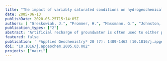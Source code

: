 ```yaml
---
title: "The impact of variably saturated conditions on hydrogeochemical changes during artificial recharge of groundwater"
date: 2005-06-13
publishDate: 2020-05-25T15:14:05Z
authors: [ "Greskowiak, J.", "Prommer, H.", "Massmann, G.", "Johnston, C. D.", "Nützmann, G.", "Pekdeger, A." ]
publication_types: ["2"]
abstract: "Artificial recharge of groundwater is often used to either purify partially treated wastewater or to enhance the quality of surface water by percolation through a variably saturated zone. In many cases, the most substantial purification process within the infiltration water is the redox-dependent biodegradation of organic substances. The present study was aimed at understanding the spatial and temporal distribution of the redox reactions that develop below an artificial recharge pond near Lake Tegel, Germany. At this site, like at many artificial recharge sites, the hydraulic regime immediately below the pond is characterised by cyclic changes between saturated and unsaturated conditions. These changes, which occur during each operational cycle, result from the repeated formation of a clogging layer at the pond bottom. Regular hydrogeochemical analyses of groundwater and seepage water in combination with continuous hydraulic measurements indicate that NO3 - and Mn-reducing conditions dominate beneath the pond as long as water-saturated conditions prevail. Manganese-, Fe- and SO24 -reducing conditions are confined to a narrow zone directly below the clogging layer and in zones of lower hydraulic conductivity. The formation of the clogging layer leads to a steady decrease of the infiltration rate, which ultimatively causes a shift to unsaturated conditions below the clogging layer. Atmospheric O2 then starts to penetrate from the pond fringes into this region, leading to: (i) the re-oxidation of the previously formed sulphide minerals and (ii) the enhanced mineralisation of sedimentary particulate organic C. The mineralisation of sedimentary particulate organic C leads to an increased H2CO3 production and subsequent dissolution of calcite."
featured: false
publication: ' *Applied Geochemistry* 20 (7): 1409-1462 [10.1016/j.apgeochem.2005.03.002](https://doi.org/10.1016/j.apgeochem.2005.03.002)'
doi: "10.1016/j.apgeochem.2005.03.002"
projects: ["nasri"]
---
```


